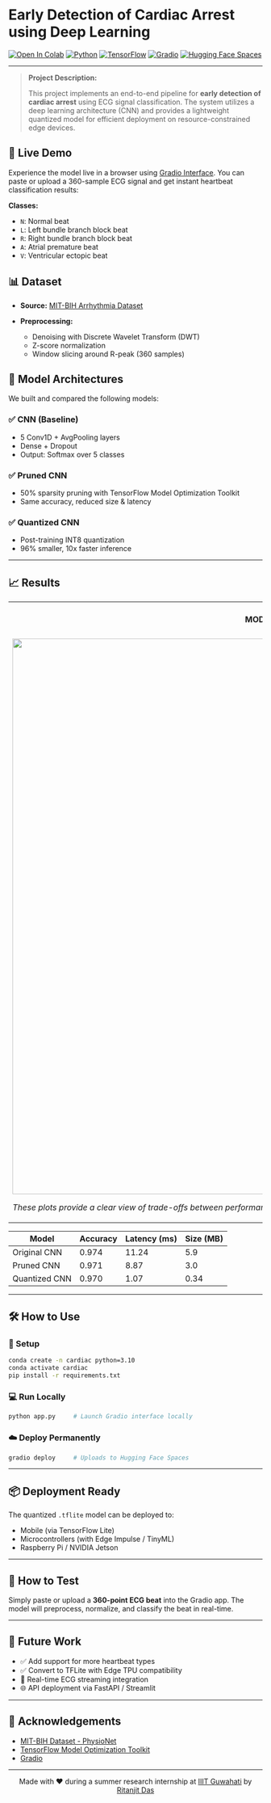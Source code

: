 # Early Detection of Cardiac Arrest using Deep Learning

[![Open In Colab](https://colab.research.google.com/assets/colab-badge.svg)](https://colab.research.google.com/drive/1uRpSNWPYPE__Nhhtnl6-anwPlyJU5OGz#scrollTo=vWpy8lJWN45l)
[![Python](https://img.shields.io/badge/Python_3.10_+-3776AB?logo=python\&logoColor=white)](https://www.python.org/)
[![TensorFlow](https://img.shields.io/badge/TensorFlow-2.x-FF6F00?logo=tensorflow)](https://tensorflow.org)
[![Gradio](https://img.shields.io/badge/Gradio-3.50+-orange?logo=gradio)](https://www.gradio.app)
[![Hugging Face Spaces](https://img.shields.io/badge/Deploy-HF_Spaces-blue?logo=huggingface)](https://huggingface.co/spaces)

---

> **Project Description:**
>
> This project implements an end-to-end pipeline for **early detection of cardiac arrest** using ECG signal classification. The system utilizes a deep learning architecture (CNN) and provides a lightweight quantized model for efficient deployment on resource-constrained edge devices.

## 🚀 Live Demo

Experience the model live in a browser using [Gradio Interface](https://c908c6d5e34fb30145.gradio.live/). You can paste or upload a 360-sample ECG signal and get instant heartbeat classification results:

**Classes:**

* `N`: Normal beat
* `L`: Left bundle branch block beat
* `R`: Right bundle branch block beat
* `A`: Atrial premature beat
* `V`: Ventricular ectopic beat

## 📊 Dataset

* **Source:** [MIT-BIH Arrhythmia Dataset](https://physionet.org/content/mitdb/1.0.0/)
* **Preprocessing:**

  * Denoising with Discrete Wavelet Transform (DWT)
  * Z-score normalization
  * Window slicing around R-peak (360 samples)

## 🧠 Model Architectures

We built and compared the following models:

### ✅ CNN (Baseline)

* 5 Conv1D + AvgPooling layers
* Dense + Dropout
* Output: Softmax over 5 classes

### ✅ Pruned CNN

* 50% sparsity pruning with TensorFlow Model Optimization Toolkit
* Same accuracy, reduced size & latency

### ✅ Quantized CNN

* Post-training INT8 quantization
* 96% smaller, 10x faster inference

---

## 📈 Results

<table>
<tr>
<td align="center">

#### MODEL BENCHMARKS

</td>
</tr>

<tr>
<td>

  <img src="https://raw.githubusercontent.com/Ritanjit/Lightweight_Model_Early_Detection_Cardiac_Arrest/main/model_comparision.png" width="1100"/>

   _These plots provide a clear view of trade-offs between performance and efficiency for deployment._

</td>
</tr>
</table>


| Model         | Accuracy | Latency (ms) | Size (MB) |
| ------------- | -------- | ------------ | --------- |
| Original CNN  | 0.974    | 11.24        | 5.9       |
| Pruned CNN    | 0.971    | 8.87         | 3.0       |
| Quantized CNN | 0.970    | 1.07         | 0.34      |

---

## 🛠 How to Use

### 🔧 Setup

```bash
conda create -n cardiac python=3.10
conda activate cardiac
pip install -r requirements.txt
```

### 💻 Run Locally

```bash
python app.py     # Launch Gradio interface locally
```

### ☁️ Deploy Permanently

```bash
gradio deploy     # Uploads to Hugging Face Spaces
```

---

## 📦 Deployment Ready

The quantized `.tflite` model can be deployed to:

* Mobile (via TensorFlow Lite)
* Microcontrollers (with Edge Impulse / TinyML)
* Raspberry Pi / NVIDIA Jetson

---

## 🧪 How to Test

Simply paste or upload a **360-point ECG beat** into the Gradio app. The model will preprocess, normalize, and classify the beat in real-time.

---

## 🔭 Future Work

* ✅ Add support for more heartbeat types
* ✅ Convert to TFLite with Edge TPU compatibility
* 🔄 Real-time ECG streaming integration
* 🌐 API deployment via FastAPI / Streamlit

---

## 🙏 Acknowledgements

* [MIT-BIH Dataset - PhysioNet](https://physionet.org/content/mitdb/1.0.0/)
* [TensorFlow Model Optimization Toolkit](https://www.tensorflow.org/model_optimization)
* [Gradio](https://gradio.app/)

---

<div align="center">

Made with ❤️ during a summer research internship at [IIIT Guwahati](https://www.iiitg.ac.in/) by [Ritanjit Das](https://github.com/ritanjit)

</div>
